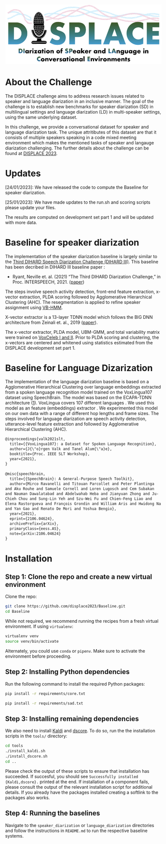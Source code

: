 <div align="left"><img src="displace_img.png" width="550"/></div>

# About the Challenge
The DISPLACE challenge aims to address research issues related to speaker and language diarization in an inclusive manner. The goal of the challenge is to establish new benchmarks for speaker diarization (SD) in multilingual settings and language diarization (LD) in multi-speaker settings, using the same underlying dataset. 

In this challenge, we provide a conversational dataset for speaker and language diarization task. The unique attritibutes of this dataset are that it consists of multiple speakers speaking in a code mixed meeting environment which makes the mentioned tasks of speaker and langauge diarization challenging. The further details about the challenge can be found at [DISPLACE 2023](https://displace2023.github.io/). 

# Updates
[24/01/2023]: We have released the code to compute the Baseline for speaker diarization. 

[25/01/2023]: We have made updates to the run.sh and scoring scripts please update your files. 

The results are computed on development set part 1 and will be updated with more data. 

# Baseline for speaker diarization 
The implementation of the speaker diarization baseline is largely similar to the  [Third DIHARD Speech Diarization Challenge (DIHARD III)](https://dihardchallenge.github.io/dihard3/). 
This baseline has been decribed in DIHARD III baseline paper :
- Ryant, Neville et. al. (2021) “The Third DIHARD Diarization Challenge,” in Proc. INTERSPEECH, 2021. ([paper](https://www.isca-speech.org/archive/interspeech_2021/ryant21_interspeech.html))

The steps involve speech activity detection, front-end feature extraction, x-vector extraction, PLDA scoring followed by Agglomerative Hierarchical Clustering (AHC). The resegmentation is applied to refine speaker assignment using [VB-HMM](https://www.fit.vutbr.cz/research/groups/speech/publi/2018/diez_odyssey2018_63.pdf). 

X-vector extractor is a 13-layer TDNN model which follows the BIG DNN architecture from Zeinali et. al., 2019 ([paper](https://arxiv.org/pdf/1910.12592.pdf)).

The x-vector extractor, PLDA model, UBM-GMM, and total variability matrix were trained on [VoxCeleb I and II](https://www.robots.ox.ac.uk/~vgg/data/voxceleb/). Prior to PLDA scoring and clustering, the x-vectors are centered and whitened using statistics estimated from the DISPLACE development set part 1.

# Baseline for Language Dizarization
The implementation of the language diarization baseline is based on a Agglomerative Hierarchical Clustering over language embeddings extracted from a spoken language recognition model trained on the VoxLingua107 dataset using SpeechBrain. The model was based on the ECAPA-TDNN architecture ([1](https://arxiv.org/abs/2005.07143)). VoxLingua covers 107 different languages . We used this model as an feature (embeddings) extractor . We experimented this model on our own data with a range of different hop lengths and frame sizes. 
The steps involved for language diarization are speech activity detection, utterance-level feature extraction and followed by Agglomerative Hierarchical Clustering (AHC). 
```
@inproceedings{valk2021slt,
  title={{VoxLingua107}: a Dataset for Spoken Language Recognition},
  author={J{\"o}rgen Valk and Tanel Alum{\"a}e},
  booktitle={Proc. IEEE SLT Workshop},
  year={2021},
}

@misc{speechbrain,
  title={{SpeechBrain}: A General-Purpose Speech Toolkit},
  author={Mirco Ravanelli and Titouan Parcollet and Peter Plantinga and Aku Rouhe and Samuele Cornell and Loren Lugosch and Cem Subakan and Nauman Dawalatabad and Abdelwahab Heba and Jianyuan Zhong and Ju-Chieh Chou and Sung-Lin Yeh and Szu-Wei Fu and Chien-Feng Liao and Elena Rastorgueva and François Grondin and William Aris and Hwidong Na and Yan Gao and Renato De Mori and Yoshua Bengio},
  year={2021},
  eprint={2106.04624},
  archivePrefix={arXiv},
  primaryClass={eess.AS},
  note={arXiv:2106.04624}
}
```


# Installation
  
## Step 1: Clone the repo and create a new virtual environment

Clone the repo:

```bash
git clone https://github.com/displace2023/Baseline.git
cd Baseline
```

While not required, we recommend running the recipes from a fresh virtual environment. If using ``virtualenv``:

```bash
virtualenv venv
source venv/bin/activate
```

Alternately, you could use ``conda`` or ``pipenv``. Make sure to activate the environment before proceeding.



## Step 2: Installing Python dependencies

Run the following command to install the required Python packages:

```bash
pip install -r requirements/core.txt
```

```bash
pip install -r requirements/sad.txt
```


## Step 3: Installing remaining dependencies

We also need to install [Kaldi](https://github.com/kaldi-asr/kaldi) and [dscore](https://github.com/nryant/dscore). To do so, run the the installation scripts in the ``tools/`` directory:

```bash
cd tools
./install_kaldi.sh
./install_dscore.sh
cd ..
```

Please check the output of these scripts to ensure that installation has succeeded. If succesful, you should see ``Successfully installed {Kaldi,dscore}.`` printed at the end. If installation of a component fails, please consult the output of the relevant installation script for additional details. If you already have the packages installed creating a softlink to the packages also works.


## Step 4: Running the baselines

Navigate to the ```speaker_diarization``` or ```language_diarization``` directories and follow the instructions in ```README.md``` to run the respective baseline systems.
  
<!-- ## Pretrained SAD model

We have placed a copy of the TDNN+stats SAD model used to produce these results on [Zenodo](https://zenodo.org/). To use this model, download and unarchive the [tarball](https://zenodo.org/record/4299009), then move it to ``speaker_diarization/exp``. -->
